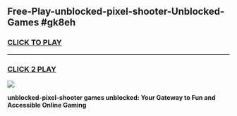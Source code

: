 
## Free-Play-unblocked-pixel-shooter-Unblocked-Games #gk8eh
<h3>
<a href="https://news.freeplayer.one?title=unblocked-pixel-shooter&ref=8M">CLICK TO PLAY</a></h3>
<hr>

<h3>
<a href="https://news.freeplayer.one?title=unblocked-pixel-shooter&ref=8M">CLICK 2 PLAY</a>
  
</h3>

<a href="https://news.freeplayer.one?title=unblocked-pixel-shooter&ref=8M"><img src="https://clearcache.store/games.png"></a>


**unblocked-pixel-shooter games unblocked: Your Gateway to Fun and Accessible Online Gaming**
